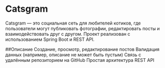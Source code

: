 # Catsgram
Catsgram — это социальная сеть для любителей котиков, где пользователи могут публиковать фотографии, редактировать посты и взаимодействовать друг с другом. Проект реализован с использованием Spring Boot и REST API.

##Описание
Создание, просмотр, редактирование постов
Валидация данных (например, описание не может быть пустым)
Связь с удалённым репозиторием на GitHub
Простая архитектура REST API
